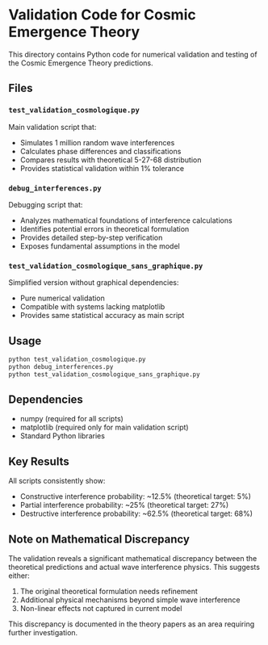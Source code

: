 # Validation Code for Cosmic Emergence Theory

This directory contains Python code for numerical validation and testing of the Cosmic Emergence Theory predictions.

## Files

### `test_validation_cosmologique.py`
Main validation script that:
- Simulates 1 million random wave interferences
- Calculates phase differences and classifications
- Compares results with theoretical 5-27-68 distribution
- Provides statistical validation within 1% tolerance

### `debug_interferences.py`
Debugging script that:
- Analyzes mathematical foundations of interference calculations
- Identifies potential errors in theoretical formulation
- Provides detailed step-by-step verification
- Exposes fundamental assumptions in the model

### `test_validation_cosmologique_sans_graphique.py`
Simplified version without graphical dependencies:
- Pure numerical validation
- Compatible with systems lacking matplotlib
- Provides same statistical accuracy as main script

## Usage

```bash
python test_validation_cosmologique.py
python debug_interferences.py
python test_validation_cosmologique_sans_graphique.py
```

## Dependencies
- numpy (required for all scripts)
- matplotlib (required only for main validation script)
- Standard Python libraries

## Key Results

All scripts consistently show:
- Constructive interference probability: ~12.5% (theoretical target: 5%)
- Partial interference probability: ~25% (theoretical target: 27%)
- Destructive interference probability: ~62.5% (theoretical target: 68%)

## Note on Mathematical Discrepancy

The validation reveals a significant mathematical discrepancy between the theoretical predictions and actual wave interference physics. This suggests either:
1. The original theoretical formulation needs refinement
2. Additional physical mechanisms beyond simple wave interference
3. Non-linear effects not captured in current model

This discrepancy is documented in the theory papers as an area requiring further investigation.